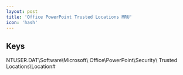```yaml
---
layout: post
title: 'Office PowerPoint Trusted Locations MRU'
icon: 'hash'
---
```


## Keys

NTUSER.DAT\Software\Microsoft\ Office\PowerPoint\Security\ Trusted Locations\Location#

